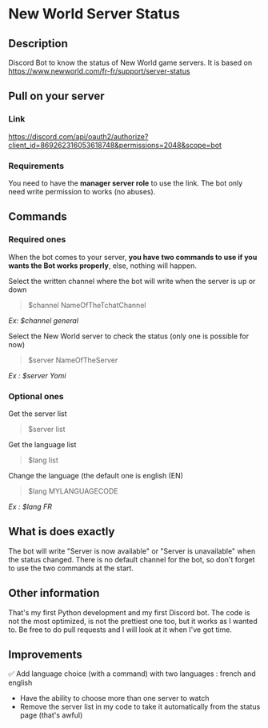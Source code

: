 # New World Server Status

## Description

Discord Bot to know the status of New World game servers.
It is based on https://www.newworld.com/fr-fr/support/server-status

## Pull on your server

### Link

https://discord.com/api/oauth2/authorize?client_id=869262316053618748&permissions=2048&scope=bot

### Requirements

You need to have the **manager server role** to use the link.
The bot only need write permission to works (no abuses).

## Commands

### Required ones

When the bot comes to your server, **you have two commands to use if you wants the Bot works properly**, else, nothing will happen.

Select the written channel where the bot will write when the server is up or down
> $channel NameOfTheTchatChannel

*Ex: $channel general*

Select the New World server to check the status (only one is possible for now)
> $server NameOfTheServer

*Ex : $server Yomi*

### Optional ones

Get the server list
> $server list

Get the language list
> $lang list

Change the language (the default one is english (EN)
> $lang MYLANGUAGECODE

*Ex : $lang FR*

## What is does exactly

The bot will write "Server is now available" or "Server is unavailable" when the status changed.
There is no default channel for the bot, so don't forget to use the two commands at the start.

## Other information

That's my first Python development and my first Discord bot. The code is not the most optimized, is not the prettiest one too, but it works as I wanted to.
Be free to do pull requests and I will look at it when I've got time.

## Improvements

✅ Add language choice (with a command) with two languages : french and english
- Have the ability to choose more than one server to watch
- Remove the server list in my code to take it automatically from the status page (that's awful)
